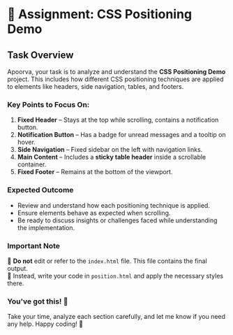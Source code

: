 # 📌 Assignment: CSS Positioning Demo  

## **Task Overview**  
Apoorva, your task is to analyze and understand the **CSS Positioning Demo** project. This includes how different CSS positioning techniques are applied to elements like headers, side navigation, tables, and footers.  

### **Key Points to Focus On:**  
1. **Fixed Header** – Stays at the top while scrolling, contains a notification button.  
2. **Notification Button** – Has a badge for unread messages and a tooltip on hover.  
3. **Side Navigation** – Fixed sidebar on the left with navigation links.  
4. **Main Content** – Includes a **sticky table header** inside a scrollable container.  
5. **Fixed Footer** – Remains at the bottom of the viewport.  

### **Expected Outcome**  
- Review and understand how each positioning technique is applied.  
- Ensure elements behave as expected when scrolling.  
- Be ready to discuss insights or challenges faced while understanding the implementation.  

### **Important Note**  
🚨 **Do not** edit or refer to the `index.html` file. This file contains the final output.  
📝 Instead, write your code in `position.html` and apply the necessary styles there.  

### **You've got this! 💪**  
Take your time, analyze each section carefully, and let me know if you need any help. Happy coding! 🚀  
